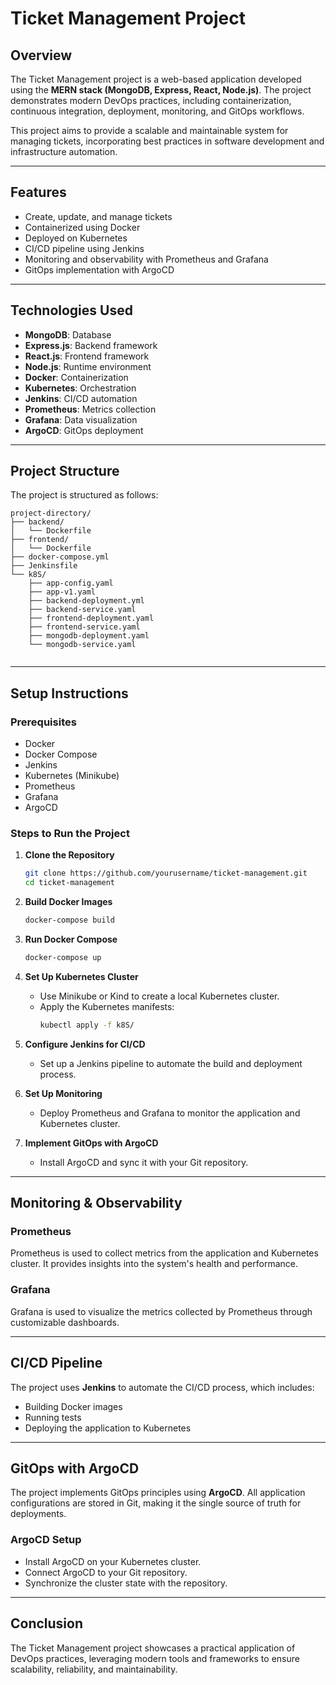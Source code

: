 # Ticket Management Project

## Overview

The Ticket Management project is a web-based application developed using the **MERN stack (MongoDB, Express, React, Node.js)**. The project demonstrates modern DevOps practices, including containerization, continuous integration, deployment, monitoring, and GitOps workflows.

This project aims to provide a scalable and maintainable system for managing tickets, incorporating best practices in software development and infrastructure automation.

---

## Features

- Create, update, and manage tickets
- Containerized using Docker
- Deployed on Kubernetes
- CI/CD pipeline using Jenkins
- Monitoring and observability with Prometheus and Grafana
- GitOps implementation with ArgoCD

---

## Technologies Used

- **MongoDB**: Database
- **Express.js**: Backend framework
- **React.js**: Frontend framework
- **Node.js**: Runtime environment
- **Docker**: Containerization
- **Kubernetes**: Orchestration
- **Jenkins**: CI/CD automation
- **Prometheus**: Metrics collection
- **Grafana**: Data visualization
- **ArgoCD**: GitOps deployment

---

## Project Structure

The project is structured as follows:

```
project-directory/
├── backend/
│   └── Dockerfile
├── frontend/
│   └── Dockerfile
├── docker-compose.yml
├── Jenkinsfile
└── k8S/
    ├── app-config.yaml
    ├── app-v1.yaml
    ├── backend-deployment.yml
    ├── backend-service.yaml
    ├── frontend-deployment.yaml
    ├── frontend-service.yaml
    ├── mongodb-deployment.yaml
    └── mongodb-service.yaml
    
```

---

## Setup Instructions

### Prerequisites

- Docker
- Docker Compose
- Jenkins
- Kubernetes (Minikube)
- Prometheus
- Grafana
- ArgoCD

### Steps to Run the Project

1. **Clone the Repository**

   ```bash
   git clone https://github.com/yourusername/ticket-management.git
   cd ticket-management
   ```

2. **Build Docker Images**

   ```bash
   docker-compose build
   ```

3. **Run Docker Compose**

   ```bash
   docker-compose up
   ```

4. **Set Up Kubernetes Cluster**

   - Use Minikube or Kind to create a local Kubernetes cluster.
   - Apply the Kubernetes manifests:
     ```bash
     kubectl apply -f k8S/
     ```

5. **Configure Jenkins for CI/CD**

   - Set up a Jenkins pipeline to automate the build and deployment process.

6. **Set Up Monitoring**

   - Deploy Prometheus and Grafana to monitor the application and Kubernetes cluster.

7. **Implement GitOps with ArgoCD**

   - Install ArgoCD and sync it with your Git repository.

---

## Monitoring & Observability

### Prometheus

Prometheus is used to collect metrics from the application and Kubernetes cluster. It provides insights into the system's health and performance.

### Grafana

Grafana is used to visualize the metrics collected by Prometheus through customizable dashboards.

---

## CI/CD Pipeline

The project uses **Jenkins** to automate the CI/CD process, which includes:

- Building Docker images
- Running tests
- Deploying the application to Kubernetes

---

## GitOps with ArgoCD

The project implements GitOps principles using **ArgoCD**. All application configurations are stored in Git, making it the single source of truth for deployments.

### ArgoCD Setup

- Install ArgoCD on your Kubernetes cluster.
- Connect ArgoCD to your Git repository.
- Synchronize the cluster state with the repository.

---

## Conclusion

The Ticket Management project showcases a practical application of DevOps practices, leveraging modern tools and frameworks to ensure scalability, reliability, and maintainability.

